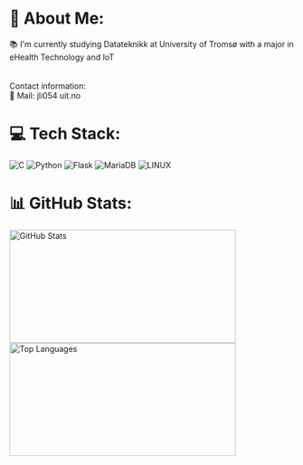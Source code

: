 # 💫 About Me:
📚 I'm currently studying Datateknikk at University of Tromsø with a major in eHealth Technology and IoT<br><br><br>Contact information:<br>        📧 Mail: jli054 <at> uit.no


# 💻 Tech Stack:
![C](https://img.shields.io/badge/c-%2300599C.svg?style=for-the-badge&logo=c&logoColor=white) ![Python](https://img.shields.io/badge/python-3670A0?style=for-the-badge&logo=python&logoColor=ffdd54) ![Flask](https://img.shields.io/badge/flask-%23000.svg?style=for-the-badge&logo=flask&logoColor=white) ![MariaDB](https://img.shields.io/badge/MariaDB-003545?style=for-the-badge&logo=mariadb&logoColor=white) ![LINUX](https://img.shields.io/badge/Linux-FCC624?style=for-the-badge&logo=linux&logoColor=black)
# 📊 GitHub Stats:
<div style="display: inline-block;">
  <img src="https://github-readme-stats.vercel.app/api?username=Intervbs&theme=dark&hide_border=false&include_all_commits=true&count_private=true" alt="GitHub Stats" width="400" height="200">
  <img src="https://github-readme-stats.vercel.app/api/top-langs/?username=Intervbs&theme=dark&hide_border=false&include_all_commits=true&count_private=true&layout=compact" alt="Top Languages" width="400" height="200">
</div>
